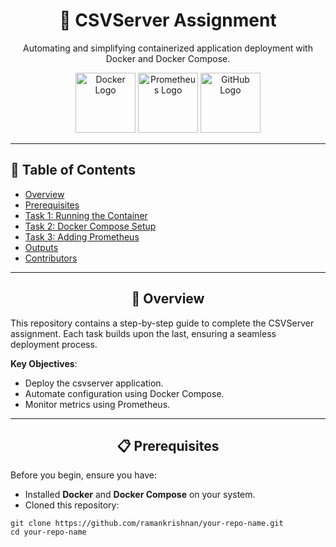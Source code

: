 <div align="center">

# 🚀 **CSVServer Assignment**

<p>
Automating and simplifying containerized application deployment with Docker and Docker Compose.
</p>

<img src="https://img.icons8.com/color/96/docker.png" alt="Docker Logo" height="96">
<img src="https://img.icons8.com/color/96/prometheus.png" alt="Prometheus Logo" height="96">
<img src="https://img.icons8.com/color/96/github.png" alt="GitHub Logo" height="96">

</div>

---

## 📝 **Table of Contents**

- [Overview](#overview)
- [Prerequisites](#prerequisites)
- [Task 1: Running the Container](#task-1-running-the-container)
- [Task 2: Docker Compose Setup](#task-2-docker-compose-setup)
- [Task 3: Adding Prometheus](#task-3-adding-prometheus)
- [Outputs](#outputs)
- [Contributors](#contributors)

---

<div align="center">
<h2 id="overview">🌟 Overview</h2>
</div>

This repository contains a step-by-step guide to complete the CSVServer assignment. Each task builds upon the last, ensuring a seamless deployment process.

**Key Objectives**:
- Deploy the csvserver application.
- Automate configuration using Docker Compose.
- Monitor metrics using Prometheus.

---

<div align="center">
<h2 id="prerequisites">📋 Prerequisites</h2>
</div>

Before you begin, ensure you have:

- Installed **Docker** and **Docker Compose** on your system.
- Cloned this repository:
  
```shell
git clone https://github.com/ramankrishnan/your-repo-name.git
cd your-repo-name
